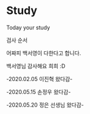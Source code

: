 # Study
Today your study  

 검사 순서  

어짜피 백서영이 다한다고 합니다.

백서영님 감사해요 희희 :D



-2020.02.05 이진혁 왔다감-

-2020.05.15 손정우 왔다감-

-2020.05.20 정은 선생님 왔다감-